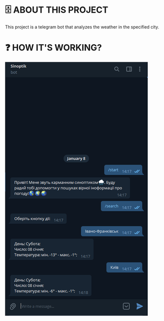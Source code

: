 # 🗄 ABOUT THIS PROJECT
This project is a telegram bot that analyzes the weather in the specified city.

# ❓ HOW IT'S WORKING?
   
![DBschema](/photos/result.png)
